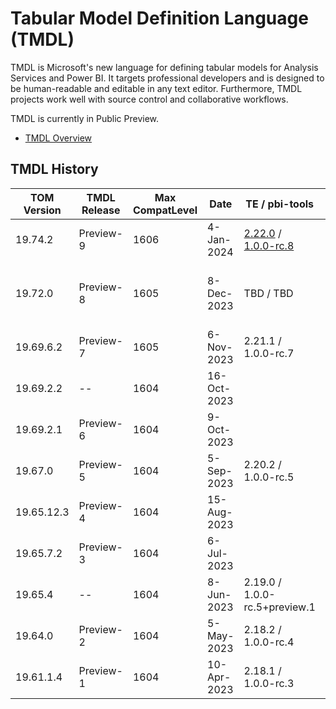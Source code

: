 # Tabular Model Definition Language (TMDL)

TMDL is Microsoft's new language for defining tabular models for Analysis Services and Power BI. It targets professional developers and is designed to be human-readable and editable in any text editor. Furthermore, TMDL projects work well with source control and collaborative workflows.

TMDL is currently in Public Preview.

* [TMDL Overview](https://pbi.onl/tmdl-docs)

## TMDL History

| TOM Version | TMDL Release | Max CompatLevel | Date        | TE / pbi-tools | Notes |
| ----------- | ------------ | --------------- | ----------- | -------------- | ----- |
| 19.74.2     | Preview-9    | 1606            |  4-Jan-2024 | [2.22.0](https://github.com/TabularEditor/TabularEditor/releases/tag/2.22.0) / [1.0.0-rc.8](https://github.com/pbi-tools/pbi-tools/releases/tag/1.0.0-rc.8) |
| 19.72.0     | Preview-8    | 1605            |  8-Dec-2023 | TBD / TBD | Merged into main TOM DLL; Serialization Options |
| 19.69.6.2   | Preview-7    | 1605            |  6-Nov-2023 | 2.21.1 / 1.0.0-rc.7 |
| 19.69.2.2   | --           | 1604            | 16-Oct-2023 |
| 19.69.2.1   | Preview-6    | 1604            |  9-Oct-2023 |
| 19.67.0     | Preview-5    | 1604            |  5-Sep-2023 | 2.20.2 / 1.0.0-rc.5 |
| 19.65.12.3  | Preview-4    | 1604            | 15-Aug-2023 |
| 19.65.7.2   | Preview-3    | 1604            |  6-Jul-2023 |
| 19.65.4     | --           | 1604            |  8-Jun-2023 | 2.19.0 / 1.0.0-rc.5+preview.1 |
| 19.64.0     | Preview-2    | 1604            |  5-May-2023 | 2.18.2 / 1.0.0-rc.4 |
| 19.61.1.4   | Preview-1    | 1604            | 10-Apr-2023 | 2.18.1 / 1.0.0-rc.3 |
